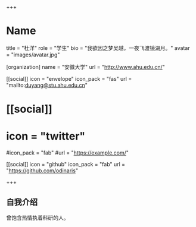 +++
# Name
title = "杜洋"
role = "学生"
bio = "我欲因之梦吴越，一夜飞渡镜湖月。"
avatar = "images/avatar.jpg"

[organization]
  name = "安徽大学"
  url = "http://www.ahu.edu.cn/"

[[social]]
  icon = "envelope"
  icon_pack = "fas"
  url = "mailto:duyang@stu.ahu.edu.cn"

# [[social]]
 # icon = "twitter"
  #icon_pack = "fab"
  #url = "https://example.com/"

[[social]]
  icon = "github"
  icon_pack = "fab"
  url = "https://github.com/odinaris"

+++

## 自我介绍

曾饱含热情执着科研的人。